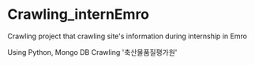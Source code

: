 # Crawling_internEmro
Crawling project that crawling site's information during internship in Emro

Using Python, Mongo DB
Crawling '축산물품질평가원'
